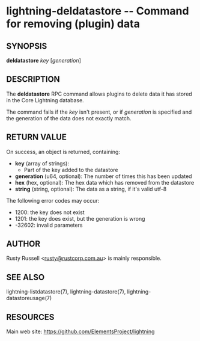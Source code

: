 lightning-deldatastore -- Command for removing (plugin) data
============================================================

SYNOPSIS
--------

**deldatastore** *key* [*generation*]

DESCRIPTION
-----------

The **deldatastore** RPC command allows plugins to delete data it has
stored in the Core Lightning database.

The command fails if the *key* isn't present, or if *generation*
is specified and the generation of the data does not exactly match.

RETURN VALUE
------------

[comment]: # (GENERATE-FROM-SCHEMA-START)
On success, an object is returned, containing:

- **key** (array of strings):
  - Part of the key added to the datastore
- **generation** (u64, optional): The number of times this has been updated
- **hex** (hex, optional): The hex data which has removed from the datastore
- **string** (string, optional): The data as a string, if it's valid utf-8

[comment]: # (GENERATE-FROM-SCHEMA-END)

The following error codes may occur:

- 1200: the key does not exist
- 1201: the key does exist, but the generation is wrong
- -32602: invalid parameters

AUTHOR
------

Rusty Russell <<rusty@rustcorp.com.au>> is mainly responsible.

SEE ALSO
--------

lightning-listdatastore(7), lightning-datastore(7), lightning-datastoreusage(7)

RESOURCES
---------

Main web site: <https://github.com/ElementsProject/lightning>

[comment]: # ( SHA256STAMP:7eaa7b42799aa2a1ee0719abd3e1c12cd135c1031b6c363ae52e339aa5670a47)
